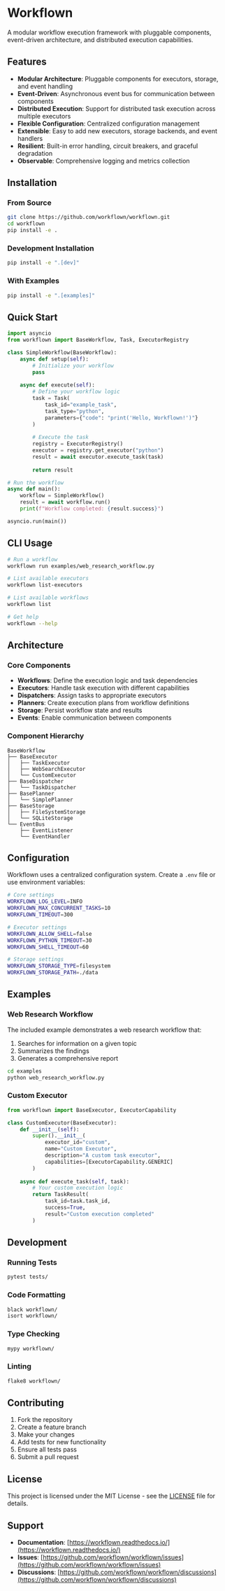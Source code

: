 # Workflown

A modular workflow execution framework with pluggable components, event-driven architecture, and distributed execution capabilities.

## Features

- **Modular Architecture**: Pluggable components for executors, storage, and event handling
- **Event-Driven**: Asynchronous event bus for communication between components
- **Distributed Execution**: Support for distributed task execution across multiple executors
- **Flexible Configuration**: Centralized configuration management
- **Extensible**: Easy to add new executors, storage backends, and event handlers
- **Resilient**: Built-in error handling, circuit breakers, and graceful degradation
- **Observable**: Comprehensive logging and metrics collection

## Installation

### From Source

```bash
git clone https://github.com/workflown/workflown.git
cd workflown
pip install -e .
```

### Development Installation

```bash
pip install -e ".[dev]"
```

### With Examples

```bash
pip install -e ".[examples]"
```

## Quick Start

```python
import asyncio
from workflown import BaseWorkflow, Task, ExecutorRegistry

class SimpleWorkflow(BaseWorkflow):
    async def setup(self):
        # Initialize your workflow
        pass
    
    async def execute(self):
        # Define your workflow logic
        task = Task(
            task_id="example_task",
            task_type="python",
            parameters={"code": "print('Hello, Workflown!')"}
        )
        
        # Execute the task
        registry = ExecutorRegistry()
        executor = registry.get_executor("python")
        result = await executor.execute_task(task)
        
        return result

# Run the workflow
async def main():
    workflow = SimpleWorkflow()
    result = await workflow.run()
    print(f"Workflow completed: {result.success}")

asyncio.run(main())
```

## CLI Usage

```bash
# Run a workflow
workflown run examples/web_research_workflow.py

# List available executors
workflown list-executors

# List available workflows
workflown list

# Get help
workflown --help
```

## Architecture

### Core Components

- **Workflows**: Define the execution logic and task dependencies
- **Executors**: Handle task execution with different capabilities
- **Dispatchers**: Assign tasks to appropriate executors
- **Planners**: Create execution plans from workflow definitions
- **Storage**: Persist workflow state and results
- **Events**: Enable communication between components

### Component Hierarchy

```
BaseWorkflow
├── BaseExecutor
│   ├── TaskExecutor
│   ├── WebSearchExecutor
│   └── CustomExecutor
├── BaseDispatcher
│   └── TaskDispatcher
├── BasePlanner
│   └── SimplePlanner
├── BaseStorage
│   ├── FileSystemStorage
│   └── SQLiteStorage
└── EventBus
    ├── EventListener
    └── EventHandler
```

## Configuration

Workflown uses a centralized configuration system. Create a `.env` file or use environment variables:

```bash
# Core settings
WORKFLOWN_LOG_LEVEL=INFO
WORKFLOWN_MAX_CONCURRENT_TASKS=10
WORKFLOWN_TIMEOUT=300

# Executor settings
WORKFLOWN_ALLOW_SHELL=false
WORKFLOWN_PYTHON_TIMEOUT=30
WORKFLOWN_SHELL_TIMEOUT=60

# Storage settings
WORKFLOWN_STORAGE_TYPE=filesystem
WORKFLOWN_STORAGE_PATH=./data
```

## Examples

### Web Research Workflow

The included example demonstrates a web research workflow that:

1. Searches for information on a given topic
2. Summarizes the findings
3. Generates a comprehensive report

```bash
cd examples
python web_research_workflow.py
```

### Custom Executor

```python
from workflown import BaseExecutor, ExecutorCapability

class CustomExecutor(BaseExecutor):
    def __init__(self):
        super().__init__(
            executor_id="custom",
            name="Custom Executor",
            description="A custom task executor",
            capabilities=[ExecutorCapability.GENERIC]
        )
    
    async def execute_task(self, task):
        # Your custom execution logic
        return TaskResult(
            task_id=task.task_id,
            success=True,
            result="Custom execution completed"
        )
```

## Development

### Running Tests

```bash
pytest tests/
```

### Code Formatting

```bash
black workflown/
isort workflown/
```

### Type Checking

```bash
mypy workflown/
```

### Linting

```bash
flake8 workflown/
```

## Contributing

1. Fork the repository
2. Create a feature branch
3. Make your changes
4. Add tests for new functionality
5. Ensure all tests pass
6. Submit a pull request

## License

This project is licensed under the MIT License - see the [LICENSE](LICENSE) file for details.

## Support

- **Documentation**: [https://workflown.readthedocs.io/](https://workflown.readthedocs.io/)
- **Issues**: [https://github.com/workflown/workflown/issues](https://github.com/workflown/workflown/issues)
- **Discussions**: [https://github.com/workflown/workflown/discussions](https://github.com/workflown/workflown/discussions)
